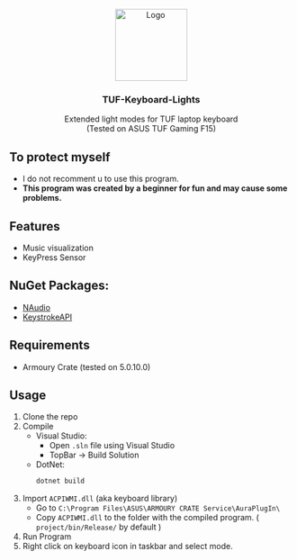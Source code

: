﻿<br />
<div align="center">
  <a href="https://github.com/Joooch/TUF-Keyboard-Lights">
    <img src="logo.ico" alt="Logo" width="128" height="128">
  </a>

<h3 align="center">TUF-Keyboard-Lights</h3>

  <p align="center">
    Extended light modes for TUF laptop keyboard
    <br>
    (Tested on ASUS TUF Gaming F15)
  </p>
</div>

## To protect myself
+ I do not recomment u to use this program.
+ **This program was created by a beginner for fun and may cause some problems.**

## Features
+ Music visualization
+ KeyPress Sensor


## NuGet Packages:
* [NAudio](https://github.com/naudio/NAudio/)
* [KeystrokeAPI](https://github.com/fabriciorissetto/KeystrokeAPI/)



## Requirements
* Armoury Crate (tested on 5.0.10.0)

## Usage
1. Clone the repo
2. Compile
    - Visual Studio:
        - Open `.sln` file using Visual Studio
        - TopBar -> Build Solution
    - DotNet:
        ```sh
        dotnet build
        ```
2. Import `ACPIWMI.dll` (aka keyboard library)
    - Go to `C:\Program Files\ASUS\ARMOURY CRATE Service\AuraPlugIn\`
    - Copy `ACPIWMI.dll` to the folder with the compiled program. ( `project/bin/Release/` by default )
3. Run Program
4. Right click on keyboard icon in taskbar and select mode.
